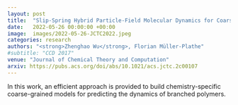 ```yaml
---
layout: post
title:  "Slip-Spring Hybrid Particle-Field Molecular Dynamics for Coarse-Graining Branched Polymer Melts: Polystyrene Melts as an Example"
date:   2022-05-26 00:00:00 +00:00
image:  images/2022-05-26-JCTC2022.jpeg
categories: research
authors: "<strong>Zhenghao Wu</strong>, Florian Müller-Plathe"
#subtitle: "CCD 2017"
venue: "Journal of Chemical Theory and Computation"
arxiv: https://pubs.acs.org/doi/abs/10.1021/acs.jctc.2c00107
---
```


In this work, an efficient approach is provided to build chemistry-specific coarse-grained models for predicting the dynamics of branched polymers.